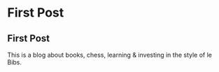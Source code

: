 # First Post

## First Post

This is a blog about books, chess, learning & investing in the style of le Bibs.

